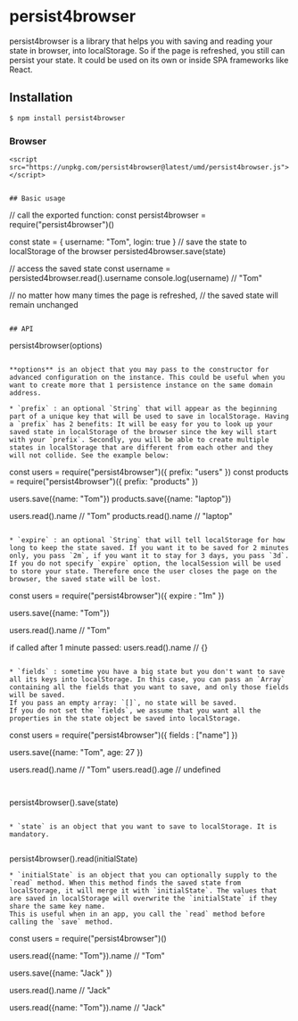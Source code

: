 # persist4browser

persist4browser is a library that helps you with saving and reading your state in browser, into localStorage. So if the page is refreshed, you still can persist your state. It could be used on its own or inside SPA frameworks like React.

## Installation

```sh
$ npm install persist4browser
``` 

### Browser

`<script src="https://unpkg.com/persist4browser@latest/umd/persist4browser.js"></script>`
``` 

## Basic usage 
```
// call the exported function:
const persist4browser = require("persist4browser")()

const state = {
	username: "Tom",
	login: true
}
// save the state to localStorage of the browser
persisted4browser.save(state)

// access the saved state
const username = persisted4browser.read().username
console.log(username) // "Tom"

// no matter how many times the page is refreshed,
// the saved state will remain unchanged


```

## API

```
persist4browser(options)
```

**options** is an object that you may pass to the constructor for advanced configuration on the instance. This could be useful when you want to create more that 1 persistence instance on the same domain address.

* `prefix` : an optional `String` that will appear as the beginning part of a unique key that will be used to save in localStorage. Having a `prefix` has 2 benefits: It will be easy for you to look up your saved state in localStorage of the browser since the key will start with your `prefix`. Secondly, you will be able to create multiple states in localStorage that are different from each other and they will not collide. See the example below:

```
const users = require("persist4browser")({ prefix: "users" })
const products = require("persist4browser")({ prefix: "products" })

users.save({name: "Tom"})
products.save({name: "laptop"})

users.read().name // "Tom"
products.read().name // "laptop"

```

* `expire` : an optional `String` that will tell localStorage for how long to keep the state saved. If you want it to be saved for 2 minutes only, you pass `2m`, if you want it to stay for 3 days, you pass `3d`. 
If you do not specify `expire` option, the localSession will be used to store your state. Therefore once the user closes the page on the browser, the saved state will be lost.

```
const users = require("persist4browser")({ expire : "1m" })


users.save({name: "Tom"})

users.read().name // "Tom"

if called after 1 minute passed:
users.read().name // {}

```

* `fields` : sometime you have a big state but you don't want to save all its keys into localStorage. In this case, you can pass an `Array` containing all the fields that you want to save, and only those fields will be saved.
If you pass an empty array: `[]`, no state will be saved.
If you do not set the `fields`, we assume that you want all the properties in the state object be saved into localStorage.

```
const users = require("persist4browser")({ fields : ["name"] })

users.save({name: "Tom", age:  27 })

users.read().name // "Tom"
users.read().age // undefined

```


```
persist4browser().save(state)
```

* `state` is an object that you want to save to localStorage. It is mandatory.


```
persist4browser().read(initialState)
```
* `initialState` is an object that you can optionally supply to the `read` method. When this method finds the saved state from localStorage, it will merge it with `initialState`. The values that are saved in localStorage will overwrite the `initialState` if they share the same key name.
This is useful when in an app, you call the `read` method before calling the `save` method.

```
const users = require("persist4browser")()

users.read({name: "Tom"}).name // "Tom" 

users.save({name: "Jack" })

users.read().name // "Jack"

users.read({name: "Tom"}).name // "Jack"


```